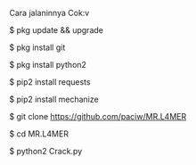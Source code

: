 Cara jalaninnya Cok:v

$ pkg update && upgrade

$ pkg install git

$ pkg install python2

$ pip2 install requests

$ pip2 install mechanize

$ git clone https://github.com/paciw/MR.L4MER

$ cd MR.L4MER

$ python2 Crack.py
